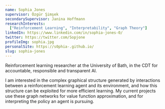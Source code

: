 ```yaml
---
name: Sophia Jones
supervisor: Özgür Şimşek
secondarySupervisor: Janina Hoffmann
researchInterests:
  ["Reinforcement Learning", "Interpretability", "Graph Theory"]
linkedIn: https://www.linkedin.com/in/sophia-jones-0/
twitter: https://twitter.com/Sopjone
profileImg: sophia.jpg
personalSite: https://s0phia-.github.io/
slug: sophia-jones
---
```


Reinforcement learning researcher at the University of Bath, in the CDT for accountable, responsible and transparent AI.

I am interested in the complex graphical structure generated by interactions between a reinforcement learning agent and its environment, and how this structure can be exploited for more efficient learning. My current projects use these graph networks for value function approximation, and for interpreting the policy an agent is pursuing.
